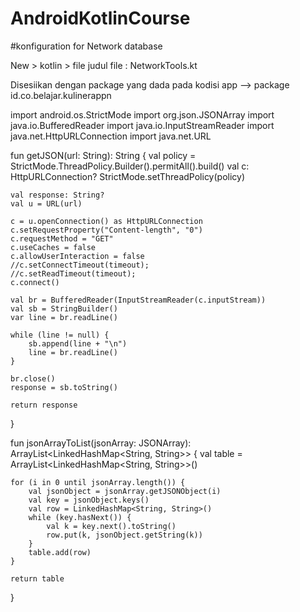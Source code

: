 # AndroidKotlinCourse


#konfiguration for Network database

New > kotlin > file
judul file : NetworkTools.kt

Disesiikan dengan package yang dada pada kodisi app --> package id.co.belajar.kulinerappn

import android.os.StrictMode
import org.json.JSONArray
import java.io.BufferedReader
import java.io.InputStreamReader
import java.net.HttpURLConnection
import java.net.URL

fun getJSON(url: String): String {
    val policy = StrictMode.ThreadPolicy.Builder().permitAll().build()
    val c: HttpURLConnection?
    StrictMode.setThreadPolicy(policy)

    val response: String?
    val u = URL(url)

    c = u.openConnection() as HttpURLConnection
    c.setRequestProperty("Content-length", "0")
    c.requestMethod = "GET"
    c.useCaches = false
    c.allowUserInteraction = false
    //c.setConnectTimeout(timeout);
    //c.setReadTimeout(timeout);
    c.connect()

    val br = BufferedReader(InputStreamReader(c.inputStream))
    val sb = StringBuilder()
    var line = br.readLine()

    while (line != null) {
        sb.append(line + "\n")
        line = br.readLine()
    }

    br.close()
    response = sb.toString()

    return response
}

fun jsonArrayToList(jsonArray: JSONArray): ArrayList<LinkedHashMap<String, String>> {
    val table = ArrayList<LinkedHashMap<String, String>>()

    for (i in 0 until jsonArray.length()) {
        val jsonObject = jsonArray.getJSONObject(i)
        val key = jsonObject.keys()
        val row = LinkedHashMap<String, String>()
        while (key.hasNext()) {
            val k = key.next().toString()
            row.put(k, jsonObject.getString(k))
        }
        table.add(row)
    }

    return table
}
